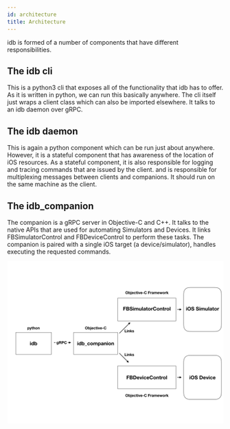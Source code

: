 ```yaml
---
id: architecture
title: Architecture
---
```

idb is formed of a number of components that have different responsibilities.
## The idb cli

This is a python3 cli that exposes all of the functionality that idb has to offer. As it is written in python, we can run this basically anywhere.
The cli itself just wraps a client class which can also be imported elsewhere. It talks to an idb daemon over gRPC.

## The idb daemon

This is again a python component which can be run just about anywhere. However, it is a stateful component that has awareness of the location of iOS resources.
As a stateful component, it is also responsible for logging and tracing commands that are issued by the client. and is responsible for multiplexing messages between clients and companions. It should run on the same machine as the client.

## The idb_companion

The companion is a gRPC server in Objective-C and C++. It talks to the native APIs that are used for automating Simulators and Devices. It links FBSimulatorControl and FBDeviceControl to perform these tasks.
The companion is paired with a single iOS target (a device/simulator), handles executing the requested commands.

![](assets/idb_architecture.jpeg)
